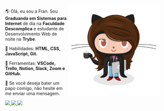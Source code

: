 <img src="https://github.com/frantend/frantend/blob/master/FrantEnd.png" min-width="400px" max-width="300px" width="300px" align="right" alt="Computador">

<p align="left"> 
  🌎  Olá, eu sou a Fran. Sou <strong>Graduanda em Sistemas para Internet</strong> de dia na  <strong>Faculdade Descomplica</strong> e estudante de Desenvolvimento Web de noite na <strong>Trybe</strong>.
</p>

<p align="left">
  🦄 Habilidades: <strong>HTML, CSS, JavaScript, Git.</strong>
</p>

<p align="left">
  💼 Ferramentas: <strong>VSCode, Trello, Notion, Slack, Zoom e GitHub.</strong>
</p>

<p align="left">
  💌 Se você deseja bater um papo comigo, não hesite em me enviar uma mensagem.
</p>

<p align="left">
  <a href = "mailto:francinexfj@gmail.com">
    <img src="https://img.shields.io/badge/-Gmail-1C1C1C?style=for-the-badge&logo=gmail&logoColor=2ec18b" target="_blank">
  </a>
  
  <a href="https://www.instagram.com/franfigueiredoo/" target="_blank" alt="Instagram">
    <img src="https://img.shields.io/badge/-Instagram-1C1C1C?style=for-the-badge&logo=Instagram&logoColor=2ec18b&link=https://www.instagram.com/franfigueiredoo"/>
  </a>
  
  <a href="https://www.linkedin.com/in/francinefigueiredo" target="_blank" alt="Linkedin">
    <img src="https://img.shields.io/badge/-Linkedin-1C1C1C?style=for-the-badge&logo=Linkedin&logoColor=2ec18b&link=https://www.linkedin.com/in/francinefigueiredo"/>
  </a>
  
</p>
